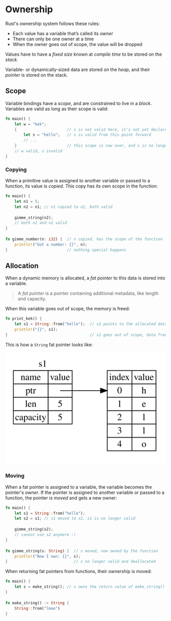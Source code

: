 # Ownership

Rust's ownership system follows these rules:
- Each value has a variable that’s called its _owner_
- There can only be one owner at a time
- When the owner goes out of scope, the value will be dropped

Values have to have a _fixed size_ known at _compile time_ to be stored
on the _stack_.

Variable- or dynamically-sized data are stored on the _heap_, and their
_pointer_ is stored on the stack.

## Scope

Variable bindings have a _scope_, and are constrained to live in a _block_.
Variables are valid as long as their scope is valid:

```rust
fn main() {
    let w = "kek";
    {                      // s is not valid here, it’s not yet declared
        let s = "hello";   // s is valid from this point forward
        // ...
    }                      // this scope is now over, and s is no longer valid
    // w valid, s invalid
}
```

### Copying

When a primitive value is assigned to another variable or passed to a function,
its value is _copied_. This copy has its own scope in the function:

```rust
fn main() {
    let n1 = 5;
    let n2 = n1; // n1 copied to n2, both valid

    gimme_string(n2);
    // both n1 and n2 valid
}

fn gimme_number(n: i32) {  // n copied, has the scope of the function
    println!("Got a number: {}", n);
}                          // nothing special happens
```

## Allocation

When a dynamic memory is allocated, a _fat pointer_ to this data is stored
into a variable.

> A _fat pointer_ is a pointer containing additional metadata, like length
> and capacity.

When this variable goes out of scope, the memory is freed:

```rust
fn print_kek() {
    let s1 = String::from("hello");  // s1 points to the allocated data
    println!("{}", s1);
}                                    // s1 goes out of scope, data freed
```

This is how a `String` fat pointer looks like:

![String pointer](./assets/string_ptr.svg)

### Moving

When a fat pointer is assigned to a variable, the variable becomes the pointer's
_owner_. If the pointer is assigned to another variable or passed to a function,
the pointer is _moved_ and gets a new owner:

```rust
fn main() {
    let s1 = String::from("hello");
    let s2 = s1; // s1 moved to s2, s1 is no longer valid

    gimme_string(s2);
    // cannot use s2 anymore :(
}

fn gimme_string(s: String) {  // s moved, now owned by the function
    println!("Now I own: {}", s);
}                             // s no longer valid and deallocated
```

When returning fat pointers from functions, their ownership is moved:

```rust
fn main() {
    let s = make_string(); // s owns the return value of make_string()
}

fn make_string() -> String {
    String::from("lmao")
}
```
